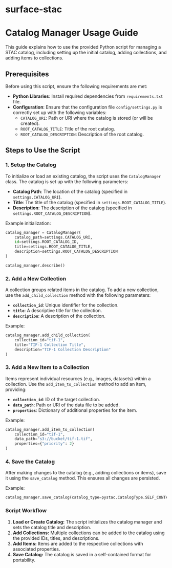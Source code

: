 # surface-stac
# Catalog Manager Usage Guide

This guide explains how to use the provided Python script for managing a STAC catalog, including setting up the initial catalog, adding collections, and adding items to collections.

## Prerequisites

Before using this script, ensure the following requirements are met:

- **Python Libraries**: Install required dependencies from `requirements.txt` file.
- **Configuration**: Ensure that the configuration file `config/settings.py` is correctly set up with the following variables:
  - `CATALOG_URI`: Path or URI where the catalog is stored (or will be created).
  - `ROOT_CATALOG_TITLE`: Title of the root catalog.
  - `ROOT_CATALOG_DESCRIPTION`: Description of the root catalog.

## Steps to Use the Script

### 1. Setup the Catalog

To initialize or load an existing catalog, the script uses the `CatalogManager` class. The catalog is set up with the following parameters:

- **Catalog Path**: The location of the catalog (specified in `settings.CATALOG_URI`).
- **Title**: The title of the catalog (specified in `settings.ROOT_CATALOG_TITLE`).
- **Description**: The description of the catalog (specified in `settings.ROOT_CATALOG_DESCRIPTION`).

Example initialization:
```python
catalog_manager = CatalogManager(
    catalog_path=settings.CATALOG_URI,
    id=settings.ROOT_CATALOG_ID,
    title=settings.ROOT_CATALOG_TITLE,
    description=settings.ROOT_CATALOG_DESCRIPTION
)

catalog_manager.describe()
```

### 2. Add a New Collection

A collection groups related items in the catalog. To add a new collection, use the `add_child_collection` method with the following parameters:
- **`collection_id`**: Unique identifier for the collection.
- **`title`**: A descriptive title for the collection.
- **`description`**: A description of the collection.

Example:
```python
catalog_manager.add_child_collection(
    collection_id="tif-1",
    title="TIF-1 Collection Title",
    description="TIF-1 Collection Description"
)
```

### 3. Add a New Item to a Collection

Items represent individual resources (e.g., images, datasets) within a collection. Use the `add_item_to_collection` method to add an item, providing:
- **`collection_id`**: ID of the target collection.
- **`data_path`**: Path or URI of the data file to be added.
- **`properties`**: Dictionary of additional properties for the item.

Example:
```python
catalog_manager.add_item_to_collection(
    collection_id="tif-1",
    data_path="s3://bucket/tif-1.tif",
    properties={"priority": 2}
)
```

### 4. Save the Catalog
After making changes to the catalog (e.g., adding collections or items), save it using the `save_catalog` method. This ensures all changes are persisted.

Example:
```python
catalog_manager.save_catalog(catalog_type=pystac.CatalogType.SELF_CONTAINED)
```

### Script Workflow
1. **Load or Create Catalog:** The script initializes the catalog manager and sets the catalog title and description.
2. **Add Collections:** Multiple collections can be added to the catalog using the provided IDs, titles, and descriptions.
3. **Add Items:** Items are added to the respective collections with associated properties.
4. **Save Catalog:** The catalog is saved in a self-contained format for portability.